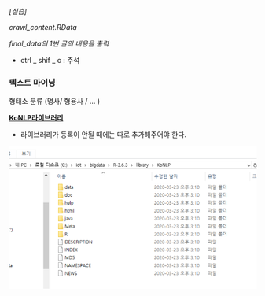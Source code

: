 *[실습]*

*crawl_content.RData*

*final_data의 1번 글의 내용을 출력*



* ctrl _ shif _ c : 주석

### 텍스트 마이닝

형태소 분류  (명사/ 형용사 / ... )

[**KoNLP라이브러리**](https://github.com/haven-jeon/KoNLP/blob/master/etcs/KoNLP-API.md)

* 라이브러리가 등록이 안될 때에는 따로 추가해주어야 한다.

![image-20200323151220050](images/image-20200323151220050.png)
